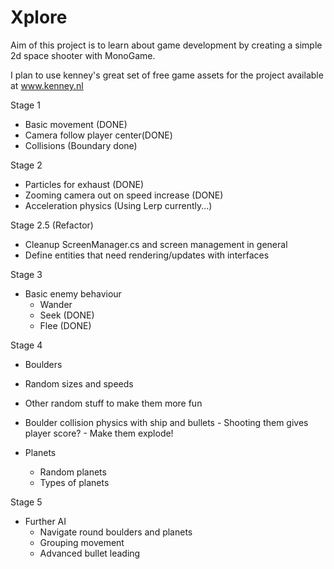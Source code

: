 # Xplore

Aim of this project is to learn about game development by creating a simple 2d space shooter with MonoGame.

I plan to use kenney's great set of free game assets for the project available at www.kenney.nl

Stage 1
  - Basic movement (DONE)
  - Camera follow player center(DONE)
  - Collisions (Boundary done)
  
Stage 2
  - Particles for exhaust (DONE)
  - Zooming camera out on speed increase (DONE)
  - Acceleration physics (Using Lerp currently...)
  
Stage 2.5 (Refactor)
  - Cleanup ScreenManager.cs and screen management in general
  - Define entities that need rendering/updates with interfaces
  
Stage 3
  - Basic enemy behaviour
    - Wander
    - Seek (DONE)
    - Flee (DONE)
  
Stage 4
  - Boulders
   - Random sizes and speeds
   - Other random stuff to make them more fun
   - Boulder collision physics with ship and bullets
    - Shooting them gives player score?
    - Make them explode!
    
  - Planets
    - Random planets
    - Types of planets

Stage 5
  - Further AI
    - Navigate round boulders and planets
    - Grouping movement
    - Advanced bullet leading
